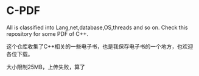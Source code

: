 # C-PDF
All is classified into Lang,net,database,OS,threads and so on. Check this repository for some PDF of C++.


这个仓库收集了C++相关的一些电子书，也是我保存电子书的一个地方，也欢迎各位下载。


大小限制25MB，上传失败，算了
